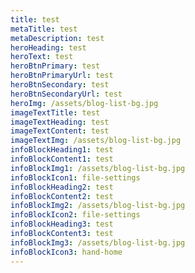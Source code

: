```yaml
---
title: test
metaTitle: test
metaDescription: test
heroHeading: test
heroText: test
heroBtnPrimary: test
heroBtnPrimaryUrl: test
heroBtnSecondary: test
heroBtnSecondaryUrl: test
heroImg: /assets/blog-list-bg.jpg
imageTextTitle: test
imageTextHeading: test
imageTextContent: test
imageTextImg: /assets/blog-list-bg.jpg
infoBlockHeading1: test
infoBlockContent1: test
infoBlockImg1: /assets/blog-list-bg.jpg
infoBlockIcon1: file-settings
infoBlockHeading2: test
infoBlockContent2: test
infoBlockImg2: /assets/blog-list-bg.jpg
infoBlockIcon2: file-settings
infoBlockHeading3: test
infoBlockContent3: test
infoBlockImg3: /assets/blog-list-bg.jpg
infoBlockIcon3: hand-home
---
```

